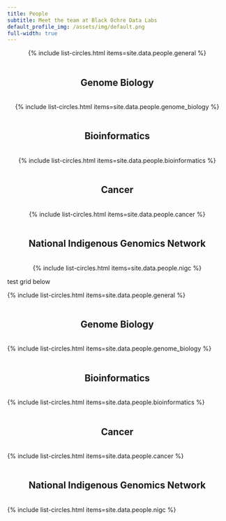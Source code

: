 ```yaml
---
title: People
subtitle: Meet the team at Black Ochre Data Labs
default_profile_img: /assets/img/default.png
full-width: true
---
```

<html>
<style>

 .grid { 
  display: inline-grid;
  grid-template-rows: repeat(4, 300px);
  grid-auto-rows: minmax(300px, auto);
  grid-gap: 3px;
  text-align: center;
 }

 .section {
  display: flex;
  justify-content: center;
  align-items: center;
  font-size: 3em;
 }

</style>
<body>
 <center>
<main class="grid">
 {% include list-circles.html items=site.data.people.general %}
 </main>
 <br><h2><center>Genome Biology</center></h2><br>
 <main class="grid">
{% include list-circles.html items=site.data.people.genome_biology %}
  </main>
 <br><h2><center>Bioinformatics</center></h2><br>
 <main class="grid">
{% include list-circles.html items=site.data.people.bioinformatics %}
  </main>
 <br><h2><center>Cancer</center></h2><br>
 <main class="grid">
  {% include list-circles.html items=site.data.people.cancer %}
  </main>
 <br><h2><center>National Indigenous Genomics Network</center></h2><br>
 <main class="grid">
 {% include list-circles.html items=site.data.people.nigc %}
  </main>
 </center>
 </body>


test grid below

<grid>
 <section>{% include list-circles.html items=site.data.people.general %}</section>
 <br><h2><center>Genome Biology</center></h2><br>
<section>{% include list-circles.html items=site.data.people.genome_biology %}</section>
 <br><h2><center>Bioinformatics</center></h2><br>
<section>{% include list-circles.html items=site.data.people.bioinformatics %}</section>
 <br><h2><center>Cancer</center></h2><br>
<section>{% include list-circles.html items=site.data.people.cancer %}</section>
 <br><h2><center>National Indigenous Genomics Network</center></h2><br>
 <section>{% include list-circles.html items=site.data.people.nigc %}</section>
 </grid>
 </html>
